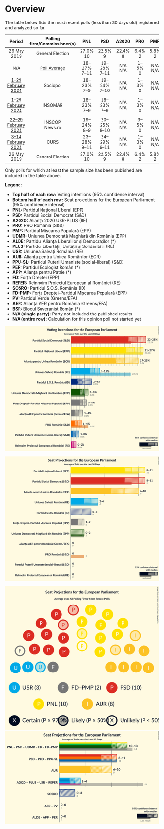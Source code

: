# Overview

The table below lists the most recent polls (less than 30 days old) registered and analyzed so far.

| Period     | Polling firm/Commissioner(s) | PNL | PSD | A2020 | PRO | PMP | UDMR | ALDE | PLUS | USR | AUR | PPU-SL | PER | APP | FD | REPER | SOSRO | FD–PMP | PV | AER | BSR |
|:----------:|:----------------------------:|:--:|:--:|:--:|:--:|:--:|:--:|:--:|:--:|:--:|:--:|:--:|:--:|:--:|:--:|:--:|:--:|:--:|:--:|:--:|:--:|
| 26 May 2019 | General Election | 27.0% <br> 10 | 22.5% <br> 9 | 22.4% <br> 8 | 6.4% <br> 2 | 5.8% <br> 2 | 5.3% <br> 2 | 4.1% <br> 0 | 22.4% <br> 4 | 22.4% <br> 4 | 0.0% <br> 0 | 0.0% <br> 0 | 0.0% <br> 0 | 0.0% <br> 0 | 0.0% <br> 0 | 0.0% <br> 0 | 0.0% <br> 0 | 0.0% <br> 0 | 0.0% <br> 0 | 0.0% <br> 0 | 0.0% <br> 0 |
| N/A | [Poll Average](average.html) | 18–27% <br> 7–11 | 19–28% <br> 7–11 | N/A <br> N/A | 1–5% <br> 0 | N/A <br> N/A | 3–6% <br> 0–2 | N/A <br> N/A | N/A <br> N/A | 7–11% <br> 3–4 | 18–32% <br> 7–13 | 1–3% <br> 0 | N/A <br> N/A | N/A <br> N/A | N/A <br> N/A | 0–2% <br> 0 | 2–7% <br> 0–3 | 3–6% <br> 1–2 | N/A <br> N/A | 1–4% <br> 0 | 3–6% <br> 0–2 |
| [1–29 February 2024](2024-02-29-Sociopol.html) | Sociopol | 18–23% <br> 7–9 | 19–24% <br> 7–10 | N/A <br> N/A | 1–3% <br> 0 | N/A <br> N/A | 4–7% <br> 0–2 | N/A <br> N/A | N/A <br> N/A | 8–12% <br> 3–4 | 25–31% <br> 9–11 | 1–2% <br> 0 | N/A <br> N/A | N/A <br> N/A | N/A <br> N/A | 1–2% <br> 0 | 2–4% <br> 0 | 4–7% <br> 1–2 | N/A <br> N/A | 1–3% <br> 0 | N/A <br> N/A |
| [1–29 February 2024](2024-02-29-INSOMAR.html) | INSOMAR | 18–23% <br> 7–9 | 18–23% <br> 7–9 | N/A <br> N/A | 1–3% <br> 0 | N/A <br> N/A | 3–6% <br> 0–2 | N/A <br> N/A | N/A <br> N/A | 6–9% <br> 2–4 | 28–33% <br> 11–13 | 1–2% <br> 0 | N/A <br> N/A | N/A <br> N/A | N/A <br> N/A | N/A <br> N/A | 1–3% <br> 0 | 3–5% <br> 1–2 | N/A <br> N/A | N/A <br> N/A | 3–6% <br> 0–2 |
| [22–29 February 2024](2024-02-29-INSCOP.html) | INSCOP <br> News.ro | 19–24% <br> 8–9 | 20–25% <br> 8–10 | N/A <br> N/A | 3–5% <br> 0 | N/A <br> N/A | 3–5% <br> 0 | N/A <br> N/A | N/A <br> N/A | 8–11% <br> 3–4 | 18–23% <br> 7–9 | N/A <br> N/A | N/A <br> N/A | N/A <br> N/A | N/A <br> N/A | 0–2% <br> 0 | 5–8% <br> 2–3 | 3–6% <br> 1–2 | N/A <br> N/A | 2–5% <br> 0 | N/A <br> N/A |
| [3–14 February 2024](2024-02-14-CURS.html) | CURS | 23–28% <br> 9–11 | 24–29% <br> 9–11 | N/A <br> N/A | 1–3% <br> 0 | N/A <br> N/A | 3–5% <br> 0–2 | N/A <br> N/A | N/A <br> N/A | 7–10% <br> 3–4 | 18–22% <br> 7–9 | 1–3% <br> 0 | N/A <br> N/A | N/A <br> N/A | N/A <br> N/A | N/A <br> N/A | 3–5% <br> 0–2 | 3–6% <br> 1–2 | N/A <br> N/A | N/A <br> N/A | N/A <br> N/A |
| 26 May 2019 | General Election | 27.0% <br> 10 | 22.5% <br> 9 | 22.4% <br> 8 | 6.4% <br> 2 | 5.8% <br> 2 | 5.3% <br> 2 | 4.1% <br> 0 | 22.4% <br> 4 | 22.4% <br> 4 | 0.0% <br> 0 | 0.0% <br> 0 | 0.0% <br> 0 | 0.0% <br> 0 | 0.0% <br> 0 | 0.0% <br> 0 | 0.0% <br> 0 | 0.0% <br> 0 | 0.0% <br> 0 | 0.0% <br> 0 | 0.0% <br> 0 |

Only polls for which at least the sample size has been published are included in the table above.

**Legend:**
+ **Top half of each row:** Voting intentions (95% confidence interval)
+ **Bottom half of each row:** Seat projections for the European Parliament (95% confidence interval)
+ **PNL:** Partidul Național Liberal (EPP)
+ **PSD:** Partidul Social Democrat (S&D)
+ **A2020:** Alianța 2020 USR-PLUS (RE)
+ **PRO:** PRO România (S&D)
+ **PMP:** Partidul Mișcarea Populară (EPP)
+ **UDMR:** Uniunea Democrată Maghiară din România (EPP)
+ **ALDE:** Partidul Alianța Liberalilor și Democraților (*)
+ **PLUS:** Partidul Libertății, Unității și Solidarității (RE)
+ **USR:** Uniunea Salvați România (RE)
+ **AUR:** Alianța pentru Unirea Românilor (ECR)
+ **PPU-SL:** Partidul Puterii Umaniste (social-liberal) (S&D)
+ **PER:** Partidul Ecologist Român (*)
+ **APP:** Alianța pentru Patrie (*)
+ **FD:** Forța Dreptei (EPP)
+ **REPER:** Reînnoim Proiectul European al României (RE)
+ **SOSRO:** Partidul S.O.S. România (ID)
+ **FD–PMP:** Forța Dreptei–Partidul Mișcarea Populară (EPP)
+ **PV:** Partidul Verde (Greens/EFA)
+ **AER:** Alianța AER pentru România (Greens/EFA)
+ **BSR:** Blocul Suveranist Român (*)
+ **N/A (single party):** Party not included the published results
+ **N/A (entire row):** Calculation for this opinion poll not started yet


![Graph with voting intentions not yet produced](average.png "Voting Intentions")

![Graph with seats not yet produced](average-seats.png "Seats")

![Graph with seating plan not yet produced](average-seating-plan.png "Seating Plan")
![Graph with coalitions seats not yet produced](average-coalitions-seats.png "Coalitions Seats")
